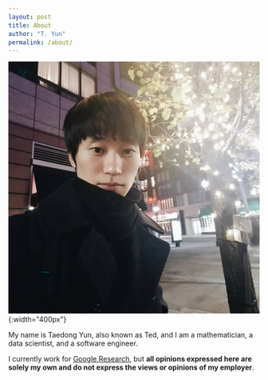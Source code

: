 ```yaml
---
layout: post
title: About
author: "T. Yun"
permalink: /about/
---
```


![Profile picture](/assets/images/me.jpg){:width="400px"}

My name is Taedong Yun, also known as Ted, and I am a mathematician, a data scientist, and a software engineer.

I currently work for [Google Research](https://research.google/people/TaedongYun/), but **all opinions expressed here are solely my own and do not express the views or opinions of my employer**.

